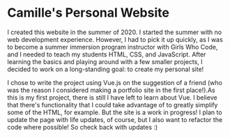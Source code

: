 # Camille's Personal Website

I created this website in the summer of 2020. I started the summer with no web development experience. However, I had to pick it up quickly, as I was to become a summer immersion program instructor with Girls Who Code, and I needed to teach my students HTML, CSS, and JavaScript. After learning the basics and playing around with a few smaller projects, I decided to work on a long-standing goal: to create my personal site!

I chose to write the project using Vue.js on the suggestion of a friend (who was the reason I considered making a portfolio site in the first place!).As this is my first project, there is still I have left to learn about Vue. I believe that there's functionality that I could take advantage of to greatly simplify some of the HTML, for example. But the site is a work in progress! I plan to update the page with life updates, of course, but I also want to refactor the code where possible! So check back with updates :)

